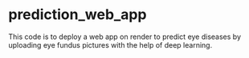 # prediction_web_app
This code is to deploy a web app on render to predict eye diseases by uploading eye fundus pictures with the help of deep learning. 
